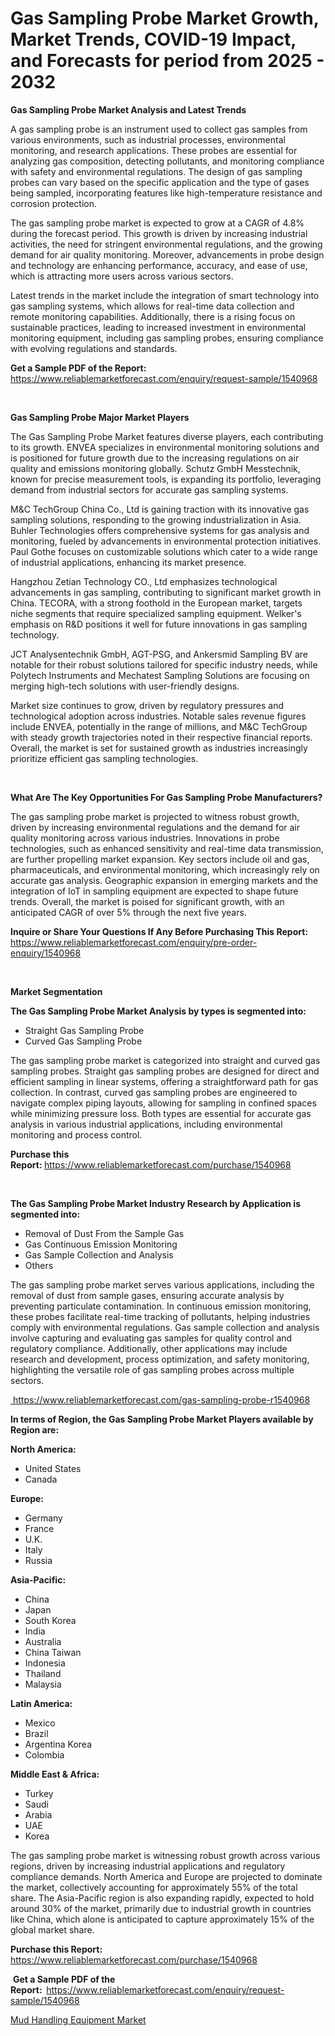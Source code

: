 <p><h1>Gas Sampling Probe Market Growth, Market Trends, COVID-19 Impact, and Forecasts for period from 2025 - 2032</h1></p><p><strong>Gas Sampling Probe Market Analysis and Latest Trends</strong></p>
<p><p>A gas sampling probe is an instrument used to collect gas samples from various environments, such as industrial processes, environmental monitoring, and research applications. These probes are essential for analyzing gas composition, detecting pollutants, and monitoring compliance with safety and environmental regulations. The design of gas sampling probes can vary based on the specific application and the type of gases being sampled, incorporating features like high-temperature resistance and corrosion protection.</p><p>The gas sampling probe market is expected to grow at a CAGR of 4.8% during the forecast period. This growth is driven by increasing industrial activities, the need for stringent environmental regulations, and the growing demand for air quality monitoring. Moreover, advancements in probe design and technology are enhancing performance, accuracy, and ease of use, which is attracting more users across various sectors.</p><p>Latest trends in the market include the integration of smart technology into gas sampling systems, which allows for real-time data collection and remote monitoring capabilities. Additionally, there is a rising focus on sustainable practices, leading to increased investment in environmental monitoring equipment, including gas sampling probes, ensuring compliance with evolving regulations and standards.</p></p>
<p><strong>Get a Sample PDF of the Report:&nbsp;</strong> <a href="https://www.reliablemarketforecast.com/enquiry/request-sample/1540968?utm_campaign=2620&utm_medium=2&utm_source=Github&utm_content=ia&utm_term=20022025&utm_id=gas-sampling-probe">https://www.reliablemarketforecast.com/enquiry/request-sample/1540968</a></p>
<p>&nbsp;</p>
<p><strong>Gas Sampling Probe Major Market Players</strong></p>
<p><p>The Gas Sampling Probe Market features diverse players, each contributing to its growth. ENVEA specializes in environmental monitoring solutions and is positioned for future growth due to the increasing regulations on air quality and emissions monitoring globally. Schutz GmbH Messtechnik, known for precise measurement tools, is expanding its portfolio, leveraging demand from industrial sectors for accurate gas sampling systems.</p><p>M&C TechGroup China Co., Ltd is gaining traction with its innovative gas sampling solutions, responding to the growing industrialization in Asia. Buhler Technologies offers comprehensive systems for gas analysis and monitoring, fueled by advancements in environmental protection initiatives. Paul Gothe focuses on customizable solutions which cater to a wide range of industrial applications, enhancing its market presence.</p><p>Hangzhou Zetian Technology CO., Ltd emphasizes technological advancements in gas sampling, contributing to significant market growth in China. TECORA, with a strong foothold in the European market, targets niche segments that require specialized sampling equipment. Welker's emphasis on R&D positions it well for future innovations in gas sampling technology.</p><p>JCT Analysentechnik GmbH, AGT-PSG, and Ankersmid Sampling BV are notable for their robust solutions tailored for specific industry needs, while Polytech Instruments and Mechatest Sampling Solutions are focusing on merging high-tech solutions with user-friendly designs.</p><p>Market size continues to grow, driven by regulatory pressures and technological adoption across industries. Notable sales revenue figures include ENVEA, potentially in the range of millions, and M&C TechGroup with steady growth trajectories noted in their respective financial reports. Overall, the market is set for sustained growth as industries increasingly prioritize efficient gas sampling technologies.</p></p>
<p>&nbsp;</p>
<p><strong>What Are The Key Opportunities For Gas Sampling Probe Manufacturers?</strong></p>
<p><p>The gas sampling probe market is projected to witness robust growth, driven by increasing environmental regulations and the demand for air quality monitoring across various industries. Innovations in probe technologies, such as enhanced sensitivity and real-time data transmission, are further propelling market expansion. Key sectors include oil and gas, pharmaceuticals, and environmental monitoring, which increasingly rely on accurate gas analysis. Geographic expansion in emerging markets and the integration of IoT in sampling equipment are expected to shape future trends. Overall, the market is poised for significant growth, with an anticipated CAGR of over 5% through the next five years.</p></p>
<p><strong>Inquire or Share Your Questions If Any Before Purchasing This Report:</strong> <a href="https://www.reliablemarketforecast.com/enquiry/pre-order-enquiry/1540968?utm_campaign=2620&utm_medium=2&utm_source=Github&utm_content=ia&utm_term=20022025&utm_id=gas-sampling-probe">https://www.reliablemarketforecast.com/enquiry/pre-order-enquiry/1540968</a></p>
<p>&nbsp;</p>
<p><strong>Market Segmentation</strong></p>
<p><strong>The Gas Sampling Probe Market Analysis by types is segmented into:</strong></p>
<p><ul><li>Straight Gas Sampling Probe</li><li>Curved Gas Sampling Probe</li></ul></p>
<p><p>The gas sampling probe market is categorized into straight and curved gas sampling probes. Straight gas sampling probes are designed for direct and efficient sampling in linear systems, offering a straightforward path for gas collection. In contrast, curved gas sampling probes are engineered to navigate complex piping layouts, allowing for sampling in confined spaces while minimizing pressure loss. Both types are essential for accurate gas analysis in various industrial applications, including environmental monitoring and process control.</p></p>
<p><strong>Purchase this Report:&nbsp;</strong><a href="https://www.reliablemarketforecast.com/purchase/1540968?utm_campaign=2620&utm_medium=2&utm_source=Github&utm_content=ia&utm_term=20022025&utm_id=gas-sampling-probe">https://www.reliablemarketforecast.com/purchase/1540968</a></p>
<p>&nbsp;</p>
<p><strong>The Gas Sampling Probe Market Industry Research by Application is segmented into:</strong></p>
<p><ul><li>Removal of Dust From the Sample Gas</li><li>Gas Continuous Emission Monitoring</li><li>Gas Sample Collection and Analysis</li><li>Others</li></ul></p>
<p><p>The gas sampling probe market serves various applications, including the removal of dust from sample gases, ensuring accurate analysis by preventing particulate contamination. In continuous emission monitoring, these probes facilitate real-time tracking of pollutants, helping industries comply with environmental regulations. Gas sample collection and analysis involve capturing and evaluating gas samples for quality control and regulatory compliance. Additionally, other applications may include research and development, process optimization, and safety monitoring, highlighting the versatile role of gas sampling probes across multiple sectors.</p></p>
<p><a href="https://www.reliablemarketforecast.com/gas-sampling-probe-r1540968?utm_campaign=2620&utm_medium=2&utm_source=Github&utm_content=ia&utm_term=20022025&utm_id=gas-sampling-probe">&nbsp;https://www.reliablemarketforecast.com/gas-sampling-probe-r1540968</a></p>
<p><strong>In terms of Region, the Gas Sampling Probe Market Players available by Region are:</strong></p>
<p>
    <p> <strong> North America: </strong>
        <ul>
            <li>United States</li>
            <li>Canada</li>
        </ul>
        </p> 
    <p> <strong> Europe: </strong>
        <ul>
            <li>Germany</li>
            <li>France</li>
            <li>U.K.</li>
            <li>Italy</li>
            <li>Russia</li>
        </ul>
        </p> 
    <p> <strong> Asia-Pacific: </strong>
        <ul>
            <li>China</li>
            <li>Japan</li>
            <li>South Korea</li>
            <li>India</li>
            <li>Australia</li>
            <li>China Taiwan</li>
            <li>Indonesia</li>
            <li>Thailand</li>
            <li>Malaysia</li>
        </ul>
        </p> 
    <p> <strong> Latin America: </strong>
        <ul>
            <li>Mexico</li>
            <li>Brazil</li>
            <li>Argentina Korea</li>
            <li>Colombia</li>
        </ul>
        </p> 
    <p> <strong> Middle East & Africa: </strong>
        <ul>
            <li>Turkey</li>
            <li>Saudi</li>
            <li>Arabia</li>
            <li>UAE</li>
            <li>Korea</li>
        </ul>
    </p>
    </p>
<p><p>The gas sampling probe market is witnessing robust growth across various regions, driven by increasing industrial applications and regulatory compliance demands. North America and Europe are projected to dominate the market, collectively accounting for approximately 55% of the total share. The Asia-Pacific region is also expanding rapidly, expected to hold around 30% of the market, primarily due to industrial growth in countries like China, which alone is anticipated to capture approximately 15% of the global market share.</p></p>
<p><strong>Purchase this Report: </strong><a href="https://www.reliablemarketforecast.com/purchase/1540968?utm_campaign=2620&utm_medium=2&utm_source=Github&utm_content=ia&utm_term=20022025&utm_id=gas-sampling-probe">https://www.reliablemarketforecast.com/purchase/1540968</a></p>
<p>&nbsp;<strong>Get a Sample PDF of the Report:&nbsp;&nbsp;</strong><a href="https://www.reliablemarketforecast.com/enquiry/request-sample/1540968?utm_campaign=2620&utm_medium=2&utm_source=Github&utm_content=ia&utm_term=20022025&utm_id=gas-sampling-probe">https://www.reliablemarketforecast.com/enquiry/request-sample/1540968</a></p>
<p><strong></strong></p>
<p><p><a href="https://github.com/vitrilaoire/Market-Research-Report-List-1/blob/main/mud-handling-equipment-market.md?utm_campaign=2620&utm_medium=2&utm_source=Github&utm_content=ia&utm_term=20022025&utm_id=gas-sampling-probe">Mud Handling Equipment Market</a></p></p>